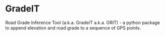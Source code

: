 # GradeIT
Road Grade Inference Tool (a.k.a. GradeIT a.k.a. GRIT) - a python package to append elevation and road grade to a sequence of GPS points.
